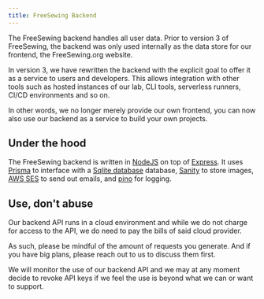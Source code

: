 ```yaml
---
title: FreeSewing Backend
---
```


The FreeSewing backend handles all user data. Prior to version 3 of FreeSewing,
the backend was only used internally as the data store for our frontend, the
FreeSewing.org website.

In version 3, we have rewritten the backend with the explicit goal to offer it
as a service to users and developers. This allows integration with other tools
such as hosted instances of our lab, CLI tools, serverless runners, CI/CD
environments and so on.

In other words, we no longer merely provide our own frontend, you can now also 
use our backend as a service to build your own projects.

## Under the hood

The FreeSewing backend is written in [NodeJS](https://nodejs.org/en/) on top of
[Express](https://expressjs.com/). It uses [Prisma](https://www.prisma.io/) to
interface with a [Sqlite database](https://www.sqlite.org/) database,
[Sanity](https://www.sanity.io/) to store images, [AWS SES](
https://aws.amazon.com/ses/) to send out emails, and
[pino](https://github.com/pinojs/pino) for logging.

## Use, don't abuse

Our backend API runs in a cloud environment and while we do not charge for
access to the API, we do need to pay the bills of said cloud provider.

As such, please be mindful of the amount of requests you generate. And if you
have big plans, please reach out to us to discuss them first.

We will monitor the use of our backend API and we may at any moment decide to
revoke API keys if we feel the use is beyond what we can or want to support.

